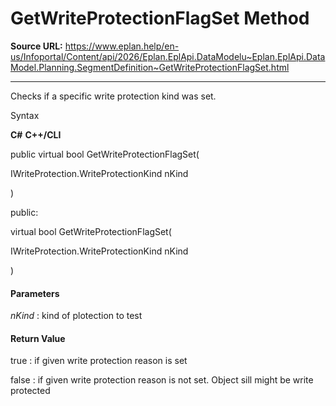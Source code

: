 # GetWriteProtectionFlagSet Method

**Source URL:** https://www.eplan.help/en-us/Infoportal/Content/api/2026/Eplan.EplApi.DataModelu~Eplan.EplApi.DataModel.Planning.SegmentDefinition~GetWriteProtectionFlagSet.html

---

Checks if a specific write protection kind was set.

Syntax

**C#**
**C++/CLI**


public virtual bool GetWriteProtectionFlagSet( 

   IWriteProtection.WriteProtectionKind nKind

)

public:

virtual bool GetWriteProtectionFlagSet( 

   IWriteProtection.WriteProtectionKind nKind

)


#### Parameters

*nKind*
:   kind of plotection to test

#### Return Value

true : if given write protection reason is set

false : if given write protection reason is not set. Object sill might be write protected
